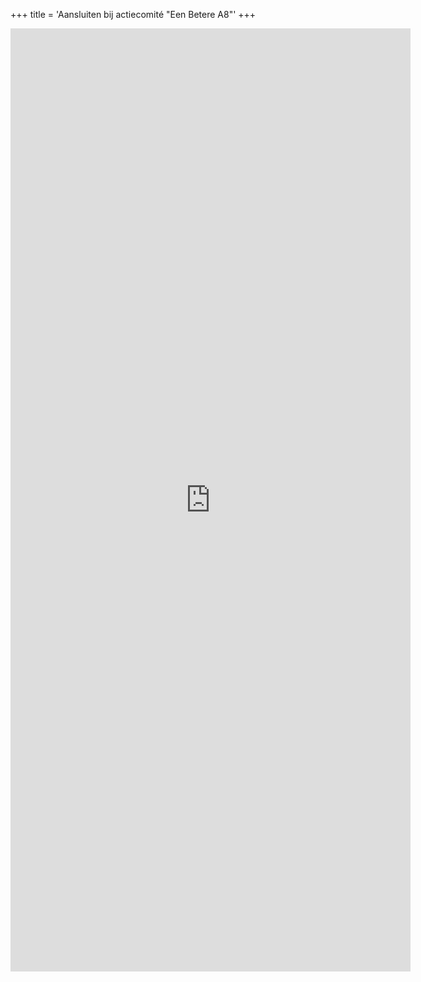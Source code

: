 +++
title = 'Aansluiten bij actiecomité "Een Betere A8"'
+++

<iframe src="https://docs.google.com/forms/d/e/1FAIpQLSdzBKBMuaq7TdxFJASZOUaOv4gIIRgUyKh1fZtQAlIMrhgoJA/viewform?embedded=true" width="640" height="1509" frameborder="0" marginheight="0" marginwidth="0">Loading…</iframe>

